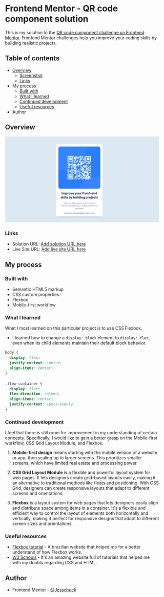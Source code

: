 # Frontend Mentor - QR code component solution

This is my solution to the [QR code component challenge on Frontend Mentor](https://www.frontendmentor.io/challenges/qr-code-component-iux_sIO_H). Frontend Mentor challenges help you improve your coding skills by building realistic projects.

## Table of contents

- [Overview](#overview)
  - [Screenshot](#screenshot)
  - [Links](#links)
- [My process](#my-process)
  - [Built with](#built-with)
  - [What I learned](#what-i-learned)
  - [Continued development](#continued-development)
  - [Useful resources](#useful-resources)
- [Author](#author)

## Overview

![Overview Image](/images/image.png)

### Links

- Solution URL: [Add solution URL here](https://your-solution-url.com)
- Live Site URL: [Add live site URL here](https://your-live-site-url.com)

## My process

### Built with

- Semantic HTML5 markup
- CSS custom properties
- Flexbox
- Mobile-first workflow

### What I learned

What I most learned on this particular project is to use CSS Flexbox.

- I learned how to change a `display: block` element to `display: flex`, even when its child elements maintain their default block behavior.

```css
body {
  display: flex;
  justify-content: center;
  align-items: center;
}

.flex-container {
  display: flex;
  flex-direction: column;
  align-items: center;
  justify-content: space-evenly;
}
```

### Continued development

I feel that there is still room for improvement in my understanding of certain concepts. Specifically, I would like to gain a better grasp on the Mobile-first workflow, CSS Grid Layout Module, and Flexbox.

1.  **Mobile-first design** means starting with the mobile version of a website or app, then scaling up to larger screens. This prioritizes smaller screens, which have limited real estate and processing power.

2.  **CSS Grid Layout Module** is a flexible and powerful layout system for web pages. It lets designers create grid-based layouts easily, making it an alternative to traditional methods like floats and positioning. With CSS Grid, designers can create responsive layouts that adapt to different screens and orientations.

3.  **Flexbox** is a layout system for web pages that lets designers easily align and distribute space among items in a container. It's a flexible and efficient way to control the layout of elements both horizontally and vertically, making it perfect for responsive designs that adapt to different screen sizes and orientations.

### Useful resources

- [Flexbox tutorial](https://origamid.com/projetos/flexbox-guia-completo/) - A brazilian website that helped me for a better understand of how Flexbox works.
- [W3 Schools](https://www.w3schools.com/css/default.asp) - It's an amazing website full of tutorials that helped me with my doubts regarding CSS and HTML.

## Author

- Frontend Mentor - [@Jesschuck](https://www.frontendmentor.io/profile/Jesschuck)
